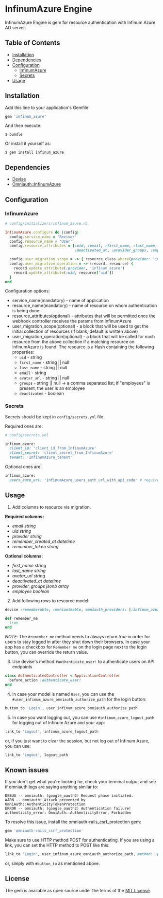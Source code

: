 # InfinumAzure Engine

InfinumAzure Engine is gem for resource authentication with Infinum Azure AD server.

## Table of Contents
- [Installation](#installation)
- [Dependencies](#dependencies)
- [Configuration](#configuration)
  * [InfinumAzure](#infinumazure)
  * [Secrets](#secrets)
- [Usage](#usage)

## Installation

Add this line to your application's Gemfile:

```ruby
gem 'infinum_azure'
```

And then execute:

    $ bundle

Or install it yourself as:

    $ gem install infinum_azure

## Dependencies

* [Devise](https://github.com/plataformatec/devise)
* [Omniauth::InfinumAzure](https://github.com/infinum/ruby-infinum-azure-omniauth)

## Configuration

### InfinumAzure

```ruby
# config/initializers/infinum_azure.rb

InfinumAzure.configure do |config|
  config.service_name = 'Revisor'
  config.resource_name = 'User'
  config.resource_attributes = [:uid, :email, :first_name, :last_name, :avatar_url,
                                :deactivated_at, :provider_groups, :employee]

  config.user_migration_scope = -> { resource_class.where(provider: 'infinum_id') }
  config.user_migration_operation = -> (record, resource) {
    record.update_attribute(:provider, 'infinum_azure')
    record.update_attribute(:uid, resource['uid'])
  }
end
```

Configuration options:
* service_name(mandatory) - name of application
* resource_name(mandatory) - name of resource on whom authentication is being done
* resource_attributes(optional) - attributes that will be permitted once the webhook controller receives the params from InfinumAzure
* user_migration_scope(optional) - a block that will be used to get the initial collection of resources (if blank, default is written above)
* user_migration_operation(optional) - a block that will be called for each resource from the above collection if a matching resource on InfinumAzure is found. The resource is a Hash containing the following properties:
  * `uid` - string
  * `first_name` - string || null
  * `last_name` - string || null
  * `email` - string
  * `avatar_url` - string || null
  * `groups` - string || null -> a comma separated list; if "employees" is present, the user is an employee
  * `deactivated` - boolean

### Secrets

Secrets should be kept in `config/secrets.yml` file.

Required ones are:

```ruby
# config/secrets.yml

infinum_azure:
  client_id: 'client_id_from_InfinumAzure'
  client_secret: 'client_secret_from_InfinumAzure'
  tenant: 'InfinumAzure_tenant'
```

Optional ones are:

```ruby
infinum_azure:
  users_auth_url: 'InfinumAzure_users_auth_url_with_api_code' # required only if infinum_azure:migrate_users rake task is used
```

## Usage

1. Add columns to resource via migration.

<b>Required columns:</b>
* *email* _string_
* *uid* _string_
* *provider* _string_
* *remember_created_at* _datetime_
* *remember_token* _string_

<b>Optional columns:</b>
* *first_name* _string_
* *last_name* _string_
* *avatar_url* _string_
* *deactivated_at* _datetime_
* *provider_groups* _jsonb array_
* *employee* _boolean_

2. Add following rows to resource model:

```ruby
devise :rememberable, :omniauthable, omniauth_providers: [:infinum_azure]

def remember_me
  true
end
```

_NOTE_: The `#remember_me` method needs to always return *true* in order for users to stay logged in after they shut down their browsers. In case your app has a checkbox for `Remember me` on the login page next to the login button, you can override the return value.

3. Use devise's method `#authenticate_user!` to authenticate users on API endpoints

```ruby
class AuthenticatedController < ApplicationController
  before_action :authenticate_user!
end
```

4. In case your model is named `User`, you can use the `#user_infinum_azure_omniauth_authorize_path` for the login button:

```ruby
button_to 'Login', user_infinum_azure_omniauth_authorize_path
```

5. In case you want logging out, you can use `#infinum_azure_logout_path` for logging out of Infinum Azure and your app:

```ruby
link_to 'Logout', infinum_azure_logout_path
```

or, if you just want to clear the session, but not log out of Infinum Azure, you can use:

```ruby
link_to 'Logout', logout_path
```

## Known issues

If you don't get what you're looking for, check your terminal output and see if omniauth logs are saying anything similar to:

```
DEBUG -- omniauth: (google_oauth2) Request phase initiated.
WARN -- omniauth: Attack prevented by OmniAuth::AuthenticityTokenProtection
ERROR -- omniauth: (google_oauth2) Authentication failure! authenticity_error: OmniAuth::AuthenticityError, Forbidden
```

To resolve this issue, install the omniauth-rails_csrf_protection gem:

```ruby
gem 'omniauth-rails_csrf_protection'
```

Make sure to use HTTP method POST for authenticating. If you are using a link, you can set the HTTP method to POST like this:

```ruby
link_to 'Login', user_infinum_azure_omniauth_authorize_path, method: :post
```

or, simply with `#button_to` as mentioned above.

## License

The gem is available as open source under the terms of the [MIT License](https://opensource.org/licenses/MIT).
